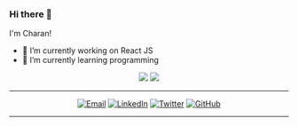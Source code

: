 ### Hi there 👋

<!--
**245charan/245charan** is a ✨ _special_ ✨ repository because its `README.md` (this file) appears on your GitHub profile.

Here are some ideas to get you started:

- 🔭 I’m currently working on React JS
- 🌱 I’m currently learning ...
- 👯 I’m looking to collaborate on ...
- 🤔 I’m looking for help with ...
- 💬 Ask me about ...
- 📫 How to reach me: ...
- 😄 Pronouns: ...
- ⚡ Fun fact: ...
-->
<!-- ### Hi  👋 -->

I'm Charan! 

- 🔭 I’m currently working on React JS
- 🌱 I’m currently learning programming

<p align = "center">
  <img src = "https://github-readme-stats.vercel.app/api?username=245charan&show_icons=true&theme=radical&line_height=33">
  <img src = "https://github-readme-stats.vercel.app/api/top-langs/?username=245charan&hide_langs_below=.25&theme=radical">
</p>

---------------------------------------------------------------------------------------------------------------------------------------------------------------------------------

<p align = "center">
  <a href="mailto:charan.netha@gmail.com" target="_blank"><img src="https://img.shields.io/badge/-Gmail-c14438?style=flat-square&logo=Gmail&logoColor=white" alt="Email"></a>
  <a href="https://www.linkedin.com/in/245-sai-charan" target="_blank"><img src="https://img.shields.io/badge/LinkedIn-%230077B5.svg?&style=flat-square&logo=linkedin&logoColor=white" alt="LinkedIn"></a>
  <a href="https://twitter.com/alycolumbus" target="_blank"><img src="https://img.shields.io/badge/-Twitter-1ca0f1?style=flat-square&labelColor=1ca0f1&logo=twitter&logoColor=white" alt="Twitter"></a>
  <a href="https://github.com/245charan/" target="_blank"><img src="https://img.shields.io/badge/-GitHub-181717?style=flat-square&logo=github" alt="GitHub"></a>
</p>

---------------------------------------------------------------------------------------------------------------------------------------------------------------------------------
